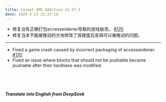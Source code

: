 ```yaml
---
title: Carpet AMS Addition v2.57.3
date: 2025-5-23 21:27:18 
---
```



- 修复没有正确打包accesswidener导致的游戏崩溃。 [#170](https://github.com/Minecraft-AMS/Carpet-AMS-Addition/issues/170#event-17789809429)
- 修复当本不能被推动的方块修改了其硬度后变得可以被推动的问题。



---



- Fixed a game crash caused by incorrect packaging of accesswidener.  [#170](https://github.com/Minecraft-AMS/Carpet-AMS-Addition/issues/170#event-17789809429)
- Fixed an issue where blocks that should not be pushable became pushable after their hardness was modified.


&emsp;

&emsp;

***Translate into English from DeepSeek***

